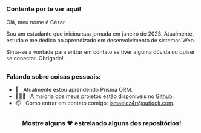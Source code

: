 ### Contente por te ver aqui!

Olá, meu nome é Cézar.

Sou um estudante que iniciou sua jornada em janeiro de 2023.
Atualmente, estudo e me dedico ao aprendizado em desenvolvimento de sistemas Web. 

Sinta-se à vontade para entrar em contato se tiver alguma dúvida ou quiser se conectar. 
Obrigado!

##
### Falando sobre coisas pessoais:
- 🚀 &nbsp; Atualmente estou aprendendo Prisma ORM.
- 👨🏻‍💻 &nbsp; A maioria dos meus projetos estão disponíveis no [Github](https://github.com/ismaelczar).
- 📫 &nbsp; Como entrar em contato comigo: ismaelcz4r@outlook.com.

##

<div align="center">

### Mostre alguns ❤️ estrelando alguns dos repositórios!

</div>

